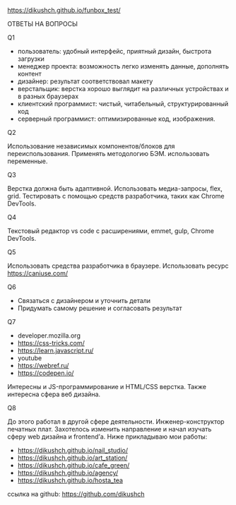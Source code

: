 https://dikushch.github.io/funbox_test/

ОТВЕТЫ НА ВОПРОСЫ

Q1 

- пользователь:
  удобный интерфейс, приятный дизайн, быстрота загрузки
- менеджер проекта:
  возможность легко изменять данные, дополнять контент
- дизайнер:
  результат соответствовал макету
- верстальщик:
  верстка хорошо выглядит на различных устройствах и в разных браузерах
- клиентский программист:
  чистый, читабельный, структурированный код
- серверный программист:
  оптимизированные код, изображения.

Q2

Использование независимых компонентов/блоков для переиспользования. Применять методологию БЭМ. использовать переменные.

Q3

Верстка должна быть адаптивной. Использовать медиа-запросы, flex, grid. Тестировать с помощью средств разработчика, таких как Chrome DevTools.

Q4

Текстовый редактор vs code с расширениями, emmet, gulp, Chrome DevTools.

Q5

Использовать средства разработчика в браузере. Использовать ресурс https://caniuse.com/

Q6

- Связаться с дизайнером и уточнить детали
- Придумать самому решение и согласовать результат

Q7

- developer.mozilla.org
- https://css-tricks.com/
- https://learn.javascript.ru/
- youtube
- https://webref.ru/
- https://codepen.io/

Интересны и JS-программирование и HTML/CSS верстка. Также интересна сфера веб дизайна.

Q8

До этого работал в другой сфере деятельности. Инженер-конструктор печатных плат. Захотелось изменить направление и начал изучать сферу web дизайна и frontend’а. Ниже прикладываю мои работы:
- https://dikushch.github.io/nail_studio/
- https://dikushch.github.io/art_station/
- https://dikushch.github.io/cafe_green/
- https://dikushch.github.io/agency/
- https://dikushch.github.io/hosta_tea

ссылка на github:
https://github.com/dikushch
